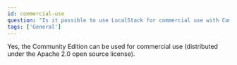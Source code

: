 ```yaml
---
id: commercial-use
question: "Is it possible to use LocalStack for commercial use with Community Edition?"
tags: ['General']
---
```


Yes, the Community Edition can be used for commercial use (distributed under the Apache 2.0 open source license).
